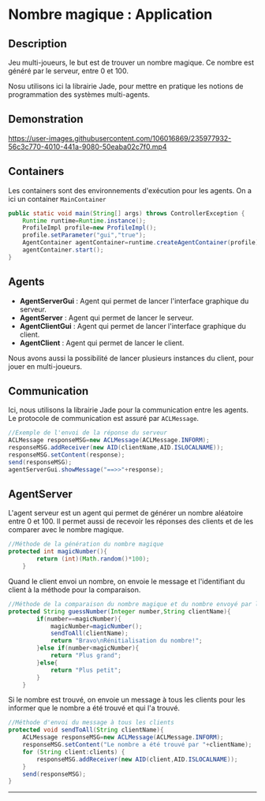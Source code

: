 # Nombre magique : Application

## Description
Jeu multi-joueurs, le but est de trouver un nombre magique.
Ce nombre est généré par le serveur, entre 0 et 100.

Nosu utilisons ici la librairie Jade, pour mettre en pratique les notions de programmation des systèmes multi-agents.

## Demonstration 

https://user-images.githubusercontent.com/106016869/235977932-56c3c770-4010-441a-9080-50eaba02c7f0.mp4

## Containers
Les containers sont des environnements d'exécution pour les agents.
On a ici un container `MainContainer`
```java
public static void main(String[] args) throws ControllerException {
    Runtime runtime=Runtime.instance();
    ProfileImpl profile=new ProfileImpl();
    profile.setParameter("gui","true");
    AgentContainer agentContainer=runtime.createAgentContainer(profile);
    agentContainer.start();
}
```


## Agents
- **AgentServerGui** : Agent qui permet de lancer l'interface graphique du serveur.
- **AgentServer** : Agent qui permet de lancer le serveur.
- **AgentClientGui** : Agent qui permet de lancer l'interface graphique du client.
- **AgentClient** : Agent qui permet de lancer le client.

Nous avons aussi la possibilité de lancer plusieurs instances du client, pour jouer en multi-joueurs.

## Communication

Ici, nous utilisons la librairie Jade pour la communication entre les agents. Le protocole de communication est assuré par `ACLMessage`.

```java
//Exemple de l'envoi de la réponse du serveur
ACLMessage responseMSG=new ACLMessage(ACLMessage.INFORM);
responseMSG.addReceiver(new AID(clientName,AID.ISLOCALNAME));
responseMSG.setContent(response);
send(responseMSG);
agentServerGui.showMessage("==>>"+response);
```

## AgentServer

L'agent serveur est un agent qui permet de générer un nombre aléatoire entre 0 et 100. Il permet aussi de recevoir les réponses des clients et de les comparer avec le nombre magique.

```java
//Méthode de la génération du nombre magique
protected int magicNumber(){
        return (int)(Math.random()*100);
    }
```

Quand le client envoi un nombre, on envoie le message et l'identifiant du client à la méthode pour la comparaison.

```java
//Méthode de la comparaison du nombre magique et du nombre envoyé par le client
protected String guessNumber(Integer number,String clientName){
        if(number==magicNumber){
            magicNumber=magicNumber();
            sendToAll(clientName);
            return "Bravo\nRénitialisation du nombre!";
        }else if(number<magicNumber){
            return "Plus grand";
        }else{
            return "Plus petit";
        }
    }
```

Si le nombre est trouvé, on envoie un message à tous les clients pour les informer que le nombre a été trouvé et qui l'a trouvé.

```java
//Méthode d'envoi du message à tous les clients
protected void sendToAll(String clientName){
    ACLMessage responseMSG=new ACLMessage(ACLMessage.INFORM);
    responseMSG.setContent("Le nombre a été trouvé par "+clientName);
    for (String client:clients) {
        responseMSG.addReceiver(new AID(client,AID.ISLOCALNAME));
    }
    send(responseMSG);
}
```

---


